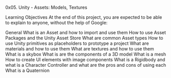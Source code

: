 0x05. Unity - Assets: Models, Textures

Learning Objectives
At the end of this project, you are expected to be able to explain to anyone, without the help of Google:

General
What is an Asset and how to import and use them
How to use Asset Packages and the Unity Asset Store
What are common Asset types
How to use Unity primitives as placeholders to prototype a project
What are materials and how to use them
What are textures and how to use them
What is a skybox
What is are the components of a 3D model
What is a mesh
How to create UI elements with image components
What is a Rigidbody and what is a Character Controller and what are the pros and cons of using each
What is a Quaternion
